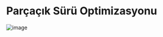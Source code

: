 # Parçaçık Sürü Optimizasyonu #






![image](https://github.com/user-attachments/assets/3812eec0-fed5-4ff1-8d5b-9feef9c509da)
